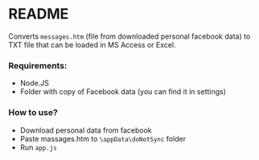 # README #

Converts `messages.htm` (file from downloaded personal facebook data) to TXT file that can be loaded in MS Access or Excel.

### Requirements: ###

* Node.JS
* Folder with copy of Facebook data (you can find it in settings)

### How to use? ###

* Download personal data from facebook
* Paste massages.htm to `\appData\doNotSync` folder
* Run `app.js`
